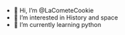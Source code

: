 - 👋 Hi, I’m @LaCometeCookie
- 👀 I’m interested in History and space
- 🌱 I’m currently learning python

<!---
LaCometeCookie/LaCometeCookie is a ✨ special ✨ repository because its `README.md` (this file) appears on your GitHub profile.
You can click the Preview link to take a look at your changes.
--->
